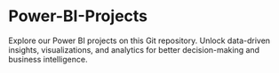 # Power-BI-Projects
Explore our Power BI projects on this Git repository. Unlock data-driven insights, visualizations, and analytics for better decision-making and business intelligence.
